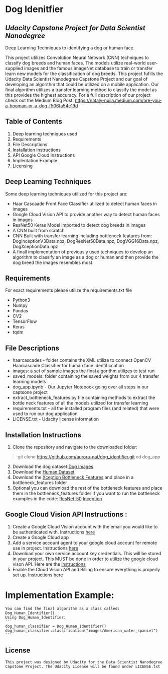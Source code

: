 # Dog Idenitfier
## _Udacity Capstone Project for Data Scientist Nanodegree_

Deep Learning Techniques to identifying a dog or human face. 

This project utilizes Convolution Neural Network (CNN) techniques to classify dog breeds and human faces. The models utilize real-world user-supplied images and the famous imageNet database to train or transfer learn new models for the classification of dog breeds. This project fufills the Udacity Data Scientist Nanodegree Capstone Project and our goal of developing an algorithm that could be utilized on a mobile application. Our final algorithm utilizes a transfer learning method to classify the model as this provides the highest accuracy.
For a full description of our project check out the Medium Blog Post: https://nataly-nuila.medium.com/are-you-a-hooman-or-a-dog-f506fa54e19d

## Table of Contents
1. Deep learning techniques used
2. Requirements
3. File Descriptions
4. Installation Instructions
5. API Google Cloud Instructions
6. Implentation Example
7. Licensing 


## Deep Learning Techniques
Some deep learning techniques utilized for this project are:
- Haar Cascaade Front Face Classifier utilized to detect human faces in images
- Google Cloud Vision API to provide another way to detect human faces in images
- ResNet50 Keras Model imported to detect dog breeds in images
- A CNN built from scratch
- CNN Built with transfer learning including bottleneck features from: DogInceptionV3Data.npz, DogResNet50Data.npz, DogVGG16Data.npz, DogXceptionData.npz
- A finall implementation of previously used techniques to develop an algorithm to classify an image as a dog or human and then provide the dog breed the images resembles most. 


## Requirements
For exact requirements please utilize the requirements.txt file
- Python3
- Numpy
- Pandas
- CV2
- TensorFlow
- Keras
- tqdm

## File Descriptions
- haarcascades - folder contains the XML utilize to connect OpenCV Haarcascade Classifier for human face identificcation
- images: a set of sample images the final algorithm utilizes to test run
- saved_models: folder containing the saved weights from our 4 transfer learning models
- dog_app.ipynb - Our Jupyter Notebook going over all steps in our captsone project
- extract_bottleneck_features.py file containing methods to extract the bottle neck features of all the models utilized for transfer learning
- requirements.txt - all the installed program files (and related) that were used to run our dog application
- LICENSE.txt - Udacity license information 

## Installation Instructions
1. Clone the repository and navigate to the downloaded folder:
> git clone https://github.com/aurora-nat/dog_identifier.git
> cd dog_app
2. Download the dog dataset:[Dog Images](https://s3-us-west-1.amazonaws.com/udacity-aind/dog-project/dogImages.zip)
3. Download the [Human Dataset](https://s3-us-west-1.amazonaws.com/udacity-aind/dog-project/lfw.zip)
4. Download the [Xception Bottleneck Features](https://s3-us-west-1.amazonaws.com/udacity-aind/dog-project/DogXceptionData.npz) and place in a bottleneck_features folder
5. Optional you can download the rest of the bottleneck features and place them in the bottleneck_features folder if you want to run the bottleneck examples in the code: [ResNet-50](https://s3-us-west-1.amazonaws.com/udacity-aind/dog-project/DogResnet50Data.npz)
[Inception](https://s3-us-west-1.amazonaws.com/udacity-aind/dog-project/DogInceptionV3Data.npz)


## Google Cloud Vision API Instructions :
1. Create a Google Cloud Vision account with the email you would like to be authenticated with. Instructions [here](https://cloud.google.com/vision/docs/before-you-begin)
2. Create a Google Cloud app
3. Add a service account agent to your google cloud account for remote use in project. Instructions [here](https://cloud.google.com/iam/docs/service-accounts-create)
4. Download your own service account key credentials. This will be stored in your project. This MUST be done in order to utilize the google cloud vison API. Here are the [instructions](https://cloud.google.com/iam/docs/keys-create-delete)
5. Enable the Cloud Vision API and Billing to ensure everything is properly set up. Instructions [here](https://cloud.google.com/vision/docs/setup)

# Implementation Example: 
    You can find the final algorithm as a class called: Dog_Human_Identifier()
    Using Dog_Human_Identifier:
    ```
    dog_human_classifier = Dog_Human_Identifier()
    dog_human_classifier.classification("images/American_water_spaniel")
    ```
    
## License
    This project was designed by Udacity for the Data Scientist Nanodegree Capstone Project. The Udacity License will be found under LICENSE.txt




